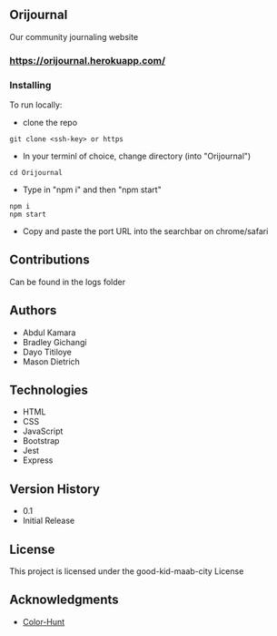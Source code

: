 ## Orijournal
Our community journaling website
### https://orijournal.herokuapp.com/

### Installing
To run locally:
* clone the repo
```
git clone <ssh-key> or https
```
* In your terminl of choice, change directory (into "Orijournal")
```
cd Orijournal
```
* Type in "npm i" and then "npm start"
```
npm i
npm start
```
* Copy and paste the port URL into the searchbar on chrome/safari

## Contributions

Can be found in the logs folder

## Authors
* Abdul Kamara  
* Bradley Gichangi
* Dayo Titiloye
* Mason Dietrich

## Technologies

* HTML
* CSS
* JavaScript
* Bootstrap
* Jest
* Express

## Version History
* 0.1
* Initial Release

## License
This project is licensed under the good-kid-maab-city License 

## Acknowledgments
* [Color-Hunt](https://colorhunt.co/palette/f3f4ed536162424642c06014)
